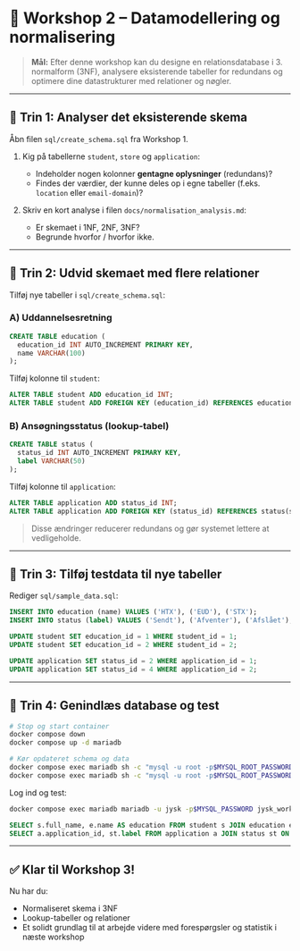 # 🧠 Workshop 2 – Datamodellering og normalisering

> **Mål:** Efter denne workshop kan du designe en relationsdatabase i 3. normalform (3NF), analysere eksisterende tabeller for redundans og optimere dine datastrukturer med relationer og nøgler.

---

## 🧩 Trin 1: Analyser det eksisterende skema

Åbn filen `sql/create_schema.sql` fra Workshop 1.

1. Kig på tabellerne `student`, `store` og `application`:

   * Indeholder nogen kolonner **gentagne oplysninger** (redundans)?
   * Findes der værdier, der kunne deles op i egne tabeller (f.eks. `location` eller `email-domain`)?

2. Skriv en kort analyse i filen `docs/normalisation_analysis.md`:

   * Er skemaet i 1NF, 2NF, 3NF?
   * Begrunde hvorfor / hvorfor ikke.

---

## 📐 Trin 2: Udvid skemaet med flere relationer

Tilføj nye tabeller i `sql/create_schema.sql`:

### A) Uddannelsesretning

```sql
CREATE TABLE education (
  education_id INT AUTO_INCREMENT PRIMARY KEY,
  name VARCHAR(100)
);
```

Tilføj kolonne til `student`:

```sql
ALTER TABLE student ADD education_id INT;
ALTER TABLE student ADD FOREIGN KEY (education_id) REFERENCES education(education_id);
```

### B) Ansøgningsstatus (lookup‑tabel)

```sql
CREATE TABLE status (
  status_id INT AUTO_INCREMENT PRIMARY KEY,
  label VARCHAR(50)
);
```

Tilføj kolonne til `application`:

```sql
ALTER TABLE application ADD status_id INT;
ALTER TABLE application ADD FOREIGN KEY (status_id) REFERENCES status(status_id);
```

> Disse ændringer reducerer redundans og gør systemet lettere at vedligeholde.

---

## 🧪 Trin 3: Tilføj testdata til nye tabeller

Rediger `sql/sample_data.sql`:

```sql
INSERT INTO education (name) VALUES ('HTX'), ('EUD'), ('STX');
INSERT INTO status (label) VALUES ('Sendt'), ('Afventer'), ('Afslået'), ('Optaget');

UPDATE student SET education_id = 1 WHERE student_id = 1;
UPDATE student SET education_id = 2 WHERE student_id = 2;

UPDATE application SET status_id = 2 WHERE application_id = 1;
UPDATE application SET status_id = 4 WHERE application_id = 2;
```

---

## 🔄 Trin 4: Genindlæs database og test

```bash
# Stop og start container
docker compose down
docker compose up -d mariadb

# Kør opdateret schema og data
docker compose exec mariadb sh -c "mysql -u root -p$MYSQL_ROOT_PASSWORD < sql/create_schema.sql"
docker compose exec mariadb sh -c "mysql -u root -p$MYSQL_ROOT_PASSWORD < sql/sample_data.sql"
```

Log ind og test:

```bash
docker compose exec mariadb mariadb -u jysk -p$MYSQL_PASSWORD jysk_workshop
```

```sql
SELECT s.full_name, e.name AS education FROM student s JOIN education e ON s.education_id = e.education_id;
SELECT a.application_id, st.label FROM application a JOIN status st ON a.status_id = st.status_id;
```

---

## ✅ Klar til Workshop 3!

Nu har du:

* Normaliseret skema i 3NF
* Lookup-tabeller og relationer
* Et solidt grundlag til at arbejde videre med forespørgsler og statistik i næste workshop
